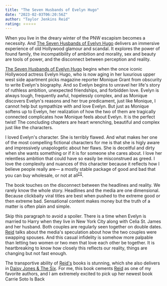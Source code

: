 ```yaml
---
title: "The Seven Husbands of Evelyn Hugo"
date: "2023-02-03T06:20:56Z"
author: "Taylor Jenkins Reid"
rating: ⭐⭐⭐⭐⭐
---
```


When you live in the dreary winter of the PNW escapism becomes a necessity. And <a href="https://www.goodreads.com/book/show/32620332-the-seven-husbands-of-evelyn-hugo">The Seven Husbands of Evelyn Hugo</a> delivers an immersive experience of old Hollywood glamour and scandal. It explores the power of found family, the incompatibility of ambition and morality, sex and beauty are tools of power, and the disconnect between perception and reality.

<a href="https://www.goodreads.com/book/show/32620332-the-seven-husbands-of-evelyn-hugo">The Seven Husbands of Evelyn Hugo</a> begins when the once iconic Hollywood actress Evelyn Hugo, who is now aging in her luxurious upper west side apartment picks magazine reporter Monique Grant from obscurity to write Evelyn's biography. And so Evelyn begins to unravel her life's story of ruthless ambition, unexpected friendships, and forbidden love. Evelyn is always tough, frequently awful, hopelessly complex, and as Monique discovers Evelyn's reasons and her true predicament, just like Monique, I cannot help but sympathize with and love Evelyn. But just as Monique softens up to Evelyn, her realization of how the two of them are tragically connected complicates how Monique feels about Evelyn. It is the perfect twist! The concluding chapters are heart wrenching, beautiful and complex just like the characters.

I loved Evelyn's character. She is terribly flawed. And what makes her one of the most compelling fictional characters for me is that she is higly aware and impressively unapologetic about her flaws. She is deceitful and dirty when she wants something or if it is for someone she cares about. I love her relentless ambition that could have so easily be misconstrued as greed. I love the complexity and nuances of this character because it reflects how I believe people really are— a mostly stable package of good and bad that you can buy wholesale, or not at all<sup><a href="https://jasmine.substack.com/p/same-old">[1]</a></sup>. 

The book touches on the disconnect between the headlines and reality. We rarely know the whole story. Headlines and the media are one dimensional. Because clickbaity viral titles are best when pushed to the extreme good or then extreme bad. Sensational content makes money but the truth of a matter is often plain and simple. 

Skip this paragraph to avoid a spoiler. There is a time when Evelyn is married to Harry when they live in New York City along with Celia St. James and her husband. Both couples are regularly seen together on double dates. <a href="https://www.goodreads.com/author/show/6572605.Taylor_Jenkins_Reid">Reid</a> talks about the media's speculation about how the two couples were swapping spouses. And this casual infidelity is somehow more palpable than letting two women or two men that love each other be together. It is heartbreaking to know how closely this reflects our reality, things are changing but not fast enough.

The transportive ability of <a href="https://www.goodreads.com/author/show/6572605.Taylor_Jenkins_Reid">Reid's</a> books is stunning, which she also delivers in <a href="https://www.goodreads.com/book/show/40597810-daisy-jones-the-six">Daisy Jones & The Six</a>. For me, this book cements <a href="https://www.goodreads.com/author/show/6572605.Taylor_Jenkins_Reid">Reid</a> as one of my favorite authors, and I am extremely excited to pick up her newest book <a herf="https://www.goodreads.com/book/show/60435878-carrie-soto-is-back">Carrie Soto Is Back</a>






